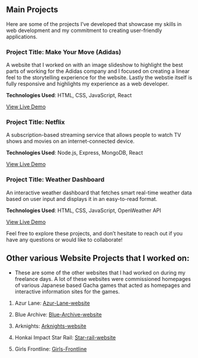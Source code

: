 ## Main Projects

Here are some of the projects I’ve developed that showcase my skills in web development and my commitment to creating user-friendly applications.

### Project Title: Make Your Move (Adidas)

A website that I worked on with an image slideshow to highlight the best parts of working for the Adidas company and I focused on creating a linear feel to the storytelling experience for the website. Lastly the webstie itself is fully responsive and highlights my experience as a web developer.

**Technologies Used**: HTML, CSS, JavaScript, React

[View Live Demo](https://herzo.adidas-group.com)

### Project Title: Netflix

A subscription-based streaming service that allows people to watch TV shows and movies on an internet-connected device.

**Technologies Used**: Node.js, Express, MongoDB, React

[View Live Demo](https://www.netflix.com/ca/)

### Project Title: Weather Dashboard

An interactive weather dashboard that fetches smart real-time weather data based on user input and displays it in an easy-to-read format.

**Technologies Used**: HTML, CSS, JavaScript, OpenWeather API

[View Live Demo](https://www.fusioncharts.com/dashboards/smart-weather-dashboard)

Feel free to explore these projects, and don’t hesitate to reach out if you have any questions or would like to collaborate!

## Other various Website Projects that I worked on:

- These are some of the other websites that I had worked on during my freelance days. A lot of these websites were commissioned homepages of various Japanese based Gacha games that acted as homepages and interactive information sites for the games.

1. Azur Lane: [Azur-Lane-website](https://azurlane.yo-star.com/#/)

2. Blue Archive: [Blue-Archive-website](https://bluearchive.nexon.com/home)

3. Arknights: [Arknights-website](https://www.arknights.global)

4. Honkai Impact Star Rail: [Star-rail-website](https://hsr.hoyoverse.com/en-us/)

5. Girls Frontline: [Girls-Frontline](https://gf.sunborngame.com)
